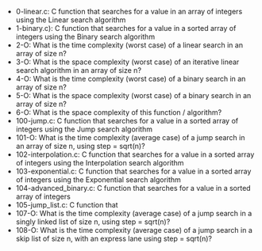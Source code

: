 - 0-linear.c: C function that searches for a value in an array of integers using the Linear search algorithm
- 1-binary.c): C function that searches for a value in a sorted array of integers using the Binary search algorithm
- 2-O: What is the time complexity (worst case) of a linear search in an array of size n?
- 3-O: What is the space complexity (worst case) of an iterative linear search algorithm in an array of size n?
- 4-O: What is the time complexity (worst case) of a binary search in an array of size n?
- 5-O: What is the space complexity (worst case) of a binary search in an array of size n?
- 6-O: What is the space complexity of this function / algorithm?
- 100-jump.c: C function that searches for a value in a sorted array of integers using the Jump search algorithm
- 101-O: What is the time complexity (average case) of a jump search in an array of size n, using step = sqrt(n)?
- 102-interpolation.c: C function that searches for a value in a sorted array of integers using the Interpolation search algorithm
- 103-exponential.c: C function that searches for a value in a sorted array of integers using the Exponential search algorithm
- 104-advanced_binary.c: C function that searches for a value in a sorted array of integers
- 105-jump_list.c: C function that 
- 107-O: What is the time complexity (average case) of a jump search in a singly linked list of size n, using step = sqrt(n)?
- 108-O: What is the time complexity (average case) of a jump search in a skip list of size n, with an express lane using step = sqrt(n)?
